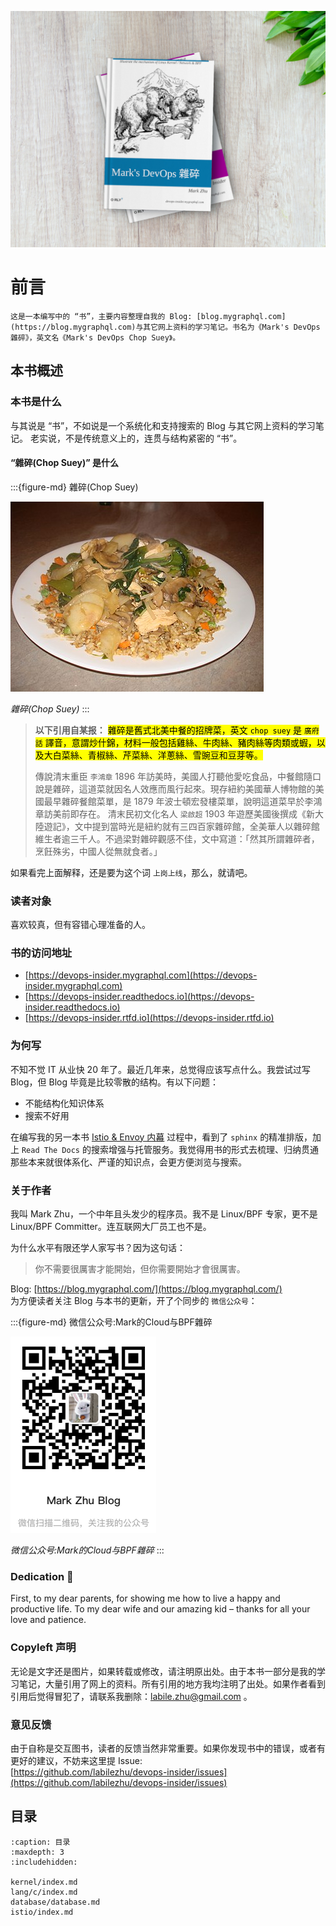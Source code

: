 ![Book Cover](./book-cover-mockup.jpg)

# 前言


```{attention}
这是一本编写中的 “书”，主要内容整理自我的 Blog: [blog.mygraphql.com](https://blog.mygraphql.com)与其它网上资料的学习笔记。书名为《Mark's DevOps 雜碎》，英文名《Mark's DevOps Chop Suey》。
```

## 本书概述

### 本书是什么

与其说是 “书”，不如说是一个系统化和支持搜索的 Blog 与其它网上资料的学习笔记。 老实说，不是传统意义上的，连贯与结构紧密的 “书”。


#### “雜碎(Chop Suey)” 是什么

:::{figure-md} 雜碎(Chop Suey)

<img src="index.assets/405px-Chopsueywithrice.jpg" alt="雜碎(Chop Suey)">

*雜碎(Chop Suey)*
:::


> **以下引用自某报：**
> <mark>雜碎是舊式北美中餐的招牌菜，英文 `chop suey` 是 `廣府話` 譯音，意謂炒什錦，材料一般包括雞絲、牛肉絲、豬肉絲等肉類或蝦，以及大白菜絲、青椒絲、芹菜絲、洋蔥絲、雪豌豆和豆芽等。</mark>  
> 
> 傳說清末重臣 `李鴻章` 1896 年訪美時，美國人打聽他愛吃食品，中餐館隨口說是雜碎，這道菜就因名人效應而風行起來。現存紐約美國華人博物館的美國最早雜碎餐館菜單，是 1879 年波士頓宏發樓菜單，說明這道菜早於李鴻章訪美前即存在。
清末民初文化名人 `梁啟超` 1903 年遊歷美國後撰成《新大陸遊記》，文中提到當時光是紐約就有三四百家雜碎館，全美華人以雜碎館維生者逾三千人。不過梁對雜碎觀感不佳，文中寫道：「然其所謂雜碎者，烹飪殊劣，中國人從無就食者。」

如果看完上面解释，还是要为这个词 `上岗上线`，那么，就请吧。

### 读者对象

喜欢较真，但有容错心理准备的人。

### 书的访问地址
- [https://devops-insider.mygraphql.com](https://devops-insider.mygraphql.com)
- [https://devops-insider.readthedocs.io](https://devops-insider.readthedocs.io)
- [https://devops-insider.rtfd.io](https://devops-insider.rtfd.io)

### 为何写
不知不觉 IT 从业快 20 年了。最近几年来，总觉得应该写点什么。我尝试过写 Blog，但 Blog 毕竟是比较零散的结构。有以下问题：
- 不能结构化知识体系
- 搜索不好用

在编写我的另一本书 [Istio & Envoy 内幕](https://istio-insider.mygraphql.com/) 过程中，看到了 `sphinx` 的精准排版，加上 `Read The Docs` 的搜索增强与托管服务。我觉得用书的形式去梳理、归纳贯通那些本来就很体系化、严谨的知识点，会更方便浏览与搜索。


### 关于作者

我叫 Mark Zhu，一个中年且头发少的程序员。我不是 Linux/BPF 专家，更不是 Linux/BPF Committer。连互联网大厂员工也不是。

为什么水平有限还学人家写书？因为这句话：
> 你不需要很厲害才能開始，但你需要開始才會很厲害。

Blog: [https://blog.mygraphql.com/](https://blog.mygraphql.com/)  
为方便读者关注 Blog 与本书的更新，开了个同步的 `微信公众号`：

:::{figure-md} 微信公众号:Mark的Cloud与BPF雜碎

<img src="_static/my-wechat-blog-qr.png" alt="my-wechat-blog-qr.png">

*微信公众号:Mark的Cloud与BPF雜碎*
:::


### Dedication 💞
First, to my dear parents, for showing me how to live a happy
and productive life. To my dear wife and our amazing kid – thanks for all your love and patience.


### Copyleft 声明
无论是文字还是图片，如果转载或修改，请注明原出处。由于本书一部分是我的学习笔记，大量引用了网上的资料。所有引用的地方我均注明了出处。如果作者看到引用后觉得冒犯了，请联系我删除：labile.zhu@gmail.com 。

### 意见反馈
由于自称是交互图书，读者的反馈当然非常重要。如果你发现书中的错误，或者有更好的建议，不妨来这里提 Issue:  
[https://github.com/labilezhu/devops-insider/issues](https://github.com/labilezhu/devops-insider/issues)


## 目录
```{toctree}
:caption: 目录
:maxdepth: 3
:includehidden:

kernel/index.md
lang/c/index.md
database/database.md
istio/index.md
```